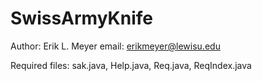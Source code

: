 # SwissArmyKnife

Author: Erik L. Meyer
email: erikmeyer@lewisu.edu

Required files: sak.java, Help.java, Req.java, ReqIndex.java